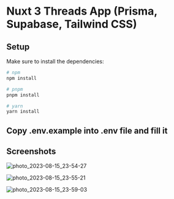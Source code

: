 # Nuxt 3 Threads App (Prisma, Supabase, Tailwind CSS)

## Setup

Make sure to install the dependencies:

```bash
# npm
npm install

# pnpm
pnpm install

# yarn
yarn install
```

## Copy .env.example into .env file and fill it

## Screenshots

![photo_2023-08-15_23-54-27](https://github.com/aismoilov/nuxt-threads-app/assets/66421016/377aeb94-1ced-466b-b6bd-5a6ef8aace64)

![photo_2023-08-15_23-55-21](https://github.com/aismoilov/nuxt-threads-app/assets/66421016/b6532a17-4e90-4c83-ae3b-76215e2c34a7)

![photo_2023-08-15_23-59-03](https://github.com/aismoilov/nuxt-threads-app/assets/66421016/e5282e8e-ca2e-4f50-b1a8-ad398990283d)

